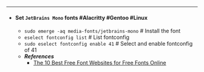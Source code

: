 - ---
- #### Set `JetBrains Mono` fonts #Alacritty #Gentoo #Linux
	- `sudo emerge -aq media-fonts/jetbrains-mono` # Install the font
	- `eselect fontconfig list` # List fontconfig
	- `sudo eselect fontconfig enable 41` # Select and enable fontconfig of 41
	- ***References***
		- [The 10 Best Free Font Websites for Free Fonts Online](https://www.makeuseof.com/tag/free-fonts-sites-where-find-them/)